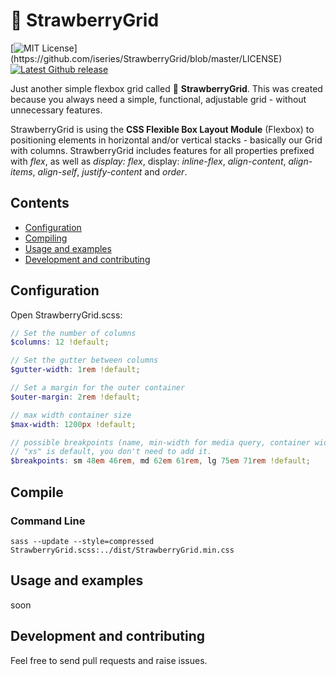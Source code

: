 
# 🍓 StrawberryGrid
[![MIT License](https://img.shields.io/apm/l/atomic-design-ui.svg?)](https://github.com/iseries/StrawberryGrid/blob/master/LICENSE)
[![Latest Github release](https://img.shields.io/github/release/iseries/StrawberryGrid.svg)](https://github.com/iseries/StrawberryGrid/releases/latest)

Just another simple flexbox grid called 🍓 **StrawberryGrid**. This was created because you always need a simple, functional, adjustable grid - without unnecessary features.

StrawberryGrid is using the **CSS Flexible Box Layout Module** (Flexbox) to positioning elements in horizontal and/or vertical stacks - basically our Grid with columns.
StrawberryGrid includes features for all properties prefixed with _flex_, as well as _display: flex_,
display: _inline-flex_, _align-content_, _align-items_, _align-self_, _justify-content_ and _order_.

## Contents
- [Configuration](#configuration)
- [Compiling](#compile)
- [Usage and examples](#usage-and-examples)
- [Development and contributing](#development-and-contributing)

## Configuration
Open StrawberryGrid.scss:
```scss
// Set the number of columns
$columns: 12 !default;

// Set the gutter between columns
$gutter-width: 1rem !default;

// Set a margin for the outer container
$outer-margin: 2rem !default;

// max width container size
$max-width: 1200px !default;

// possible breakpoints (name, min-width for media query, container width)
// "xs" is default, you don't need to add it.
$breakpoints: sm 48em 46rem, md 62em 61rem, lg 75em 71rem !default;
```

## Compile
### Command Line
```shell
sass --update --style=compressed StrawberryGrid.scss:../dist/StrawberryGrid.min.css
```

## Usage and examples
soon

## Development and contributing
Feel free to send pull requests and raise issues.